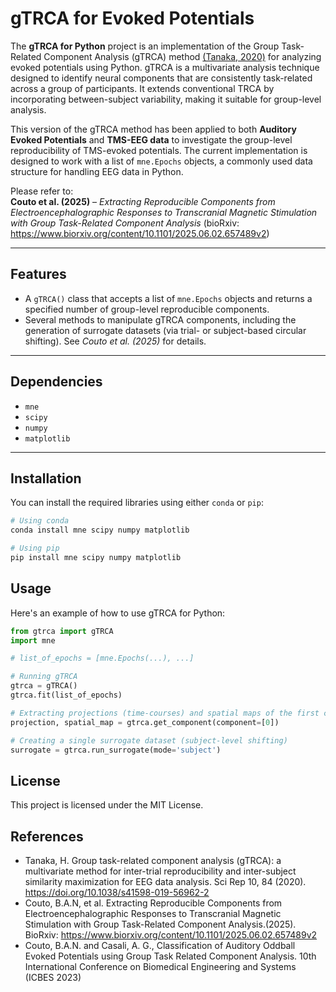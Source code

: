 # gTRCA for Evoked Potentials

The **gTRCA for Python** project is an implementation of the Group Task-Related Component Analysis (gTRCA) method [(Tanaka, 2020)](https://www.nature.com/articles/s41598-019-56962-2) for analyzing evoked potentials using Python. gTRCA is a multivariate analysis technique designed to identify neural components that are consistently task-related across a group of participants. It extends conventional TRCA by incorporating between-subject variability, making it suitable for group-level analysis.

This version of the gTRCA method has been applied to both **Auditory Evoked Potentials** and **TMS-EEG data** to investigate the group-level reproducibility of TMS-evoked potentials. The current implementation is designed to work with a list of `mne.Epochs` objects, a commonly used data structure for handling EEG data in Python.

Please refer to:  
**Couto et al. (2025)** – *Extracting Reproducible Components from Electroencephalographic Responses to Transcranial Magnetic Stimulation with Group Task-Related Component Analysis* (bioRxiv: https://www.biorxiv.org/content/10.1101/2025.06.02.657489v2)

---

## Features

- A `gTRCA()` class that accepts a list of `mne.Epochs` objects and returns a specified number of group-level reproducible components.
- Several methods to manipulate gTRCA components, including the generation of surrogate datasets (via trial- or subject-based circular shifting). See *Couto et al. (2025)* for details.

---

## Dependencies

- `mne`
- `scipy`
- `numpy`
- `matplotlib`

---

## Installation

You can install the required libraries using either `conda` or `pip`:

```bash
# Using conda
conda install mne scipy numpy matplotlib

# Using pip
pip install mne scipy numpy matplotlib
```

## Usage
Here's an example of how to use gTRCA for Python:

```Python
from gtrca import gTRCA
import mne

# list_of_epochs = [mne.Epochs(...), ...]

# Running gTRCA
gtrca = gTRCA()
gtrca.fit(list_of_epochs)

# Extracting projections (time-courses) and spatial maps of the first component
projection, spatial_map = gtrca.get_component(component=[0])

# Creating a single surrogate dataset (subject-level shifting)
surrogate = gtrca.run_surrogate(mode='subject')
```

## License
This project is licensed under the MIT License.

## References
* Tanaka, H. Group task-related component analysis (gTRCA): a multivariate method for inter-trial reproducibility and inter-subject similarity maximization for EEG data analysis. Sci Rep 10, 84 (2020). https://doi.org/10.1038/s41598-019-56962-2
* Couto, B.A.N, et al.  Extracting Reproducible Components from Electroencephalographic Responses to Transcranial Magnetic Stimulation with Group Task-Related Component Analysis.(2025). BioRxiv: https://www.biorxiv.org/content/10.1101/2025.06.02.657489v2
* Couto, B.A.N. and Casali, A. G., Classification of Auditory Oddball Evoked Potentials using Group Task Related Component Analysis. 10th International Conference on Biomedical Engineering and Systems (ICBES 2023)
